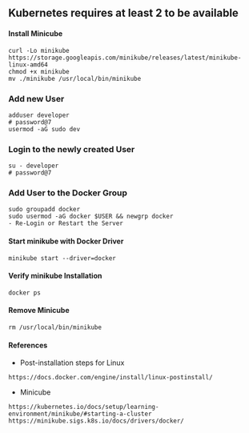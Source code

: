 ## Kubernetes requires at least 2 to be available

#### Install Minicube
```
curl -Lo minikube https://storage.googleapis.com/minikube/releases/latest/minikube-linux-amd64
chmod +x minikube
mv ./minikube /usr/local/bin/minikube
```

### Add new User
```
adduser developer
# password@7
usermod -aG sudo dev
```

### Login to the newly created User
```
su - developer
# password@7
```

### Add User to the Docker Group
```
sudo groupadd docker
sudo usermod -aG docker $USER && newgrp docker
- Re-Login or Restart the Server
```

#### Start minikube with Docker Driver
```
minikube start --driver=docker
``` 

#### Verify minikube Installation
```
docker ps
```

#### Remove Minicube
```
rm /usr/local/bin/minikube
```

#### References
- Post-installation steps for Linux
```
https://docs.docker.com/engine/install/linux-postinstall/
```

- Minicube
```
https://kubernetes.io/docs/setup/learning-environment/minikube/#starting-a-cluster
https://minikube.sigs.k8s.io/docs/drivers/docker/
```
